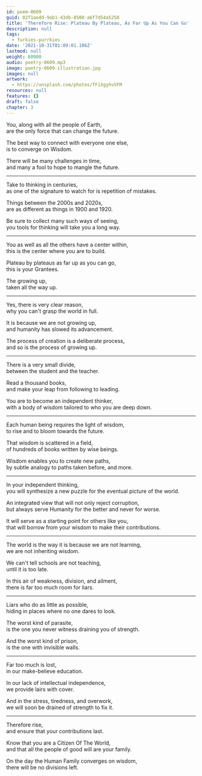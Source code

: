```yaml
---
id: poem-0609
guid: 02f1aedd-9ab1-43db-8500-a6f7d54a5250
title: 'Therefore Rise: Plateau By Plateau, As Far Up As You Can Go'
description: null
tags:
  - furkies-purrkies
date: '2021-10-31T01:09:01.106Z'
lastmod: null
weight: 60900
audio: poetry-0609.mp3
image: poetry-0609-illustration.jpg
images: null
artwork:
  - https://unsplash.com/photos/TFiXgyhvVFM
resources: null
features: {}
draft: false
chapter: 3
---
```


You, along with all the people of Earth,\
are the only force that can change the future.

The best way to connect with everyone one else,\
is to converge on Wisdom.

There will be many challenges in time,\
and many a fool to hope to mangle the future.

---

Take to thinking in centuries,\
as one of the signature to watch for is repetition of mistakes.

Things between the 2000s and 2020s,\
are as different as things in 1900 and 1920.

Be sure to collect many such ways of seeing,\
you tools for thinking will take you a long way.

---

You as well as all the others have a center within,\
this is the center where you are to build.

Plateau by plateaus as far up as you can go,\
this is your Grantees.

The growing up,\
taken all the way up.

---

Yes, there is very clear reason,\
why you can't grasp the world in full.

It is because we are not growing up,\
and humanity has slowed its advancement.

The process of creation is a deliberate process,\
and so is the process of growing up.

---

There is a very small divide,\
between the student and the teacher.

Read a thousand books,\
and make your leap from following to leading.

You are to become an independent thinker,\
with a body of wisdom tailored to who you are deep down.

---

Each human being requires the light of wisdom,\
to rise and to bloom towards the future.

That wisdom is scattered in a field,\
of hundreds of books written by wise beings.

Wisdom enables you to create new paths,\
by subtle analogy to paths taken before, and more.

---

In your independent thinking,\
you will synthesize a new puzzle for the eventual picture of the world.

An integrated view that will not only reject corruption,\
but always serve Humanity for the better and never for worse.

It will serve as a starting point for others like you,\
that will borrow from your wisdom to make their contributions.

---

The world is the way it is because we are not learning,\
we are not inheriting wisdom.

We can't tell schools are not teaching,\
until it is too late.

In this air of weakness, division, and ailment,\
there is far too much room for liars.

---

Liars who do as little as possible,\
hiding in places where no one dares to look.

The worst kind of parasite,\
is the one you never witness draining you of strength.

And the worst kind of prison,\
is the one with invisible walls.

---

Far too much is lost,\
in our make-believe education.

In our lack of intellectual independence,\
we provide lairs with cover.

And in the stress, tiredness, and overwork,\
we will soon be drained of strength to fix it.

---

Therefore rise,\
and ensure that your contributions last.

Know that you are a Citizen Of The World,\
and that all the people of good will are your family.

On the day the Human Family converges on wisdom,\
there will be no divisions left.
